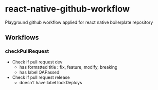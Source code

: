 # react-native-github-workflow
Playground github workflow applied for react native boilerplate repository

## Workflows
### checkPullRequest
- Check if pull request dev
  - has formatted title : fix, feature, modify, breaking
  - has label QAPassed
- Check if pull request release
  - doesn't have label lockDeploys